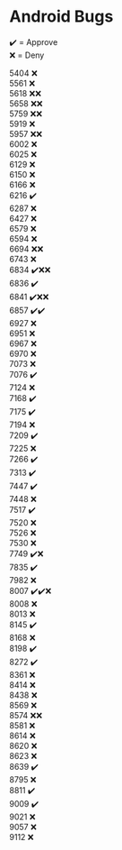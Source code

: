 # Android Bugs

✔️ = Approve  
❌ = Deny

5404 ❌  
5561 ❌  
5618 ❌❌  
5658 ❌❌  
5759 ❌❌  
5919 ❌  
5957 ❌❌  
6002 ❌  
6025 ❌  
6129 ❌  
6150 ❌  
6166 ❌  
6216 ✔️  
6287 ❌  
6427 ❌  
6579 ❌  
6594 ❌  
6694 ❌❌  
6743 ❌  
6834 ✔️❌❌  
6836 ✔️  
6841 ✔️❌❌  
6857 ✔️✔️  
6927 ❌  
6951 ❌  
6967 ❌  
6970 ❌  
7073 ❌  
7076 ✔️  
7124 ❌  
7168 ✔️  
7175 ✔️  
7194 ❌  
7209 ✔️  
7225 ❌  
7266 ✔️  
7313 ✔️  
7447 ✔️  
7448 ❌  
7517 ✔️  
7520 ❌  
7526 ❌  
7530 ❌  
7749 ✔️❌  
7835 ✔️  
7982 ❌  
8007 ✔️✔️❌  
8008 ❌  
8013 ❌  
8145 ✔️  
8168 ❌  
8198 ✔️  
8272 ✔️  
8361 ❌  
8414 ❌  
8438 ❌  
8569 ❌  
8574 ❌❌  
8581 ❌  
8614 ❌  
8620 ❌  
8623 ❌  
8639 ✔️  
8795 ❌  
8811 ✔️  
9009 ✔️  
9021 ❌  
9057 ❌  
9112 ❌  
